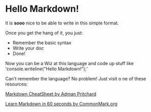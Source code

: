 # Hello Markdown!

It is **sooo** nice to be able to write in this simple format.

Once you get the hang of *it*, you just:

* Remember the basic syntax
* Write your doc
* Done!

Now  you can be a Wiz at this language and code up stuff like 'console.writeline("Hello Markdown!");'

Can't remember the language?  No problem!  Just visit o ne of these resources:

[Markdown CheatSheet by Adman Pritchard](https://github.com/adam-p/markdown-here/wiki/Markdown-Cheatsheet)

[Learn Markdown in 60 seconds by CommonMark.org](http://commonmark.org/help/)
